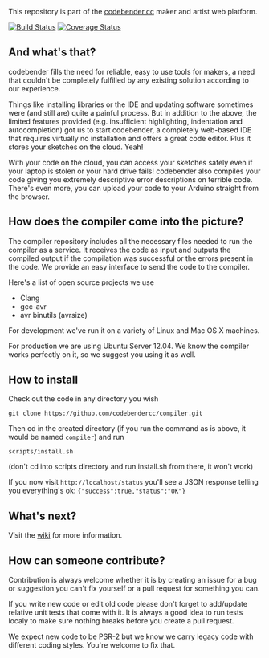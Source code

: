 This repository is part of the [codebender.cc](http://www.codebender.cc) maker and artist web platform. 

[![Build Status](https://travis-ci.org/codebendercc/compiler.svg?branch=master)](https://travis-ci.org/codebendercc/compiler) 
[![Coverage Status](https://coveralls.io/repos/codebendercc/compiler/badge.svg?branch=master)](https://coveralls.io/r/codebendercc/compiler?branch=master)

## And what's that?

codebender fills the need for reliable, easy to use tools for makers, a need that couldn't be completely fulfilled by any existing solution according to our experience. 

Things like installing libraries or the IDE and updating software sometimes were (and still are) quite a painful process. But in addition to the above, the limited features provided (e.g. insufficient highlighting, indentation and autocompletion) got us to start codebender, a completely web-based IDE that requires virtually no installation and offers a great code editor. Plus it stores your sketches on the cloud. Yeah!

With your code on the cloud, you can access your sketches safely even if your laptop is stolen or your hard drive fails! codebender also compiles your code giving you extremely descriptive error descriptions on terrible code. There's even more, you can upload your code to your Arduino straight from the browser.

## How does the compiler come into the picture?

The compiler repository includes all the necessary files needed to run the compiler as a service. It receives the code as input and outputs the compiled output if the compilation was successful or the errors present in the code. We provide an easy interface to send the code to the compiler.

Here's a list of open source projects we use
* Clang
* gcc-avr
* avr binutils (avrsize)

For development we've run it on a variety of Linux and Mac OS X machines.

For production we are using Ubuntu Server 12.04. We know the compiler works perfectly on it, so we suggest you using it as well.

## How to install

Check out the code in any directory you wish

`git clone https://github.com/codebendercc/compiler.git`

Then cd in the created directory (if you run the command as is above, it would be named `compiler`) and run

`scripts/install.sh`

(don't cd into scripts directory and run install.sh from there, it won't work)

If you now visit `http://localhost/status` you'll see a JSON response telling you everything's ok: 
`{"success":true,"status":"OK"}`

## What's next?

Visit the [wiki](https://github.com/codebendercc/compiler/wiki) for more information.

## How can someone contribute?

Contribution is always welcome whether it is by creating an issue for a bug or suggestion you can't fix yourself or a pull request for something you can. 

If you write new code or edit old code please don't forget to add/update relative unit tests that come with it. It is always a good idea to run tests localy to make sure nothing breaks before you create a pull request. 

We expect new code to be [PSR-2](http://www.php-fig.org/psr/psr-2/) but we know we carry legacy code with different coding styles. You're welcome to fix that.
